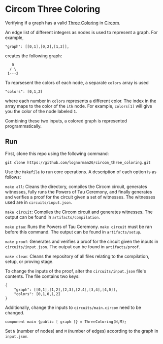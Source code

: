 # Circom Three Coloring

Verifying if a graph has a valid [Three Coloring](https://en.wikipedia.org/wiki/Graph_coloring) in [Circom](https://docs.circom.io/).

An edge list of different integers as nodes is used to represent a graph. For example,
```
"graph": [[0,1],[0,2],[1,2]],
```
creates the following graph:
```
   0
  / \
 1---2
```

To reprsesent the colors of each node, a separate `colors` array is used
```
"colors": [0,1,2]
```
where each number in `colors` represents a different color. The index in the array
maps to the color of the `ith` node. For example, `colors[1]` will give you the color
of the node labeled `1`.

Combining these two inputs, a colored graph is represented programmatically. 

## Run

First, clone this repo using the following command:
```
git clone https://github.com/lognorman20/circom_three_coloring.git
```

Use the `Makefile` to run core operations. A description of each option is as follows:

`make all`: Cleans the directory, compiles the Circom circuit, generates witnesses, fully runs the Powers of Tau Ceremony, and finally generates and verifies a proof for the circuit given a set of witnesses. The witnesses used are in `circuits/input.json`.

`make circuit`: Compiles the Circom circuit and generates witnesses. The output can be found in `artifacts/compilation`.

`make ptau`: Runs the Powers of Tau Ceremony. `make circuit` must be ran before this command. The output can be found in `artifacts/setup`.

`make proof`: Generates and verifies a proof for the circuit given the inputs in `circuits/input.json`. The output can be found in `artifacts/proof`.

`make clean`: Cleans the repository of all files relating to the compilation, setup, or proving stage.

To change the inputs of the proof, alter the `circuits/input.json` file's contents. The file contains two keys:

```
{
    "graph": [[0,1],[1,2],[2,3],[2,4],[3,4],[4,0]],
    "colors": [0,1,0,1,2]
}
```

Additionally, change the inputs to `circuits/main.circom` need to be changed. 
```
component main {public [ graph ]} = ThreeColoring(N,M);
```
Set `N` (number of nodes) and `M` (number of edges) according to the graph in `input.json`.